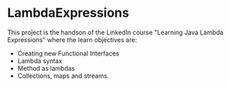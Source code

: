 # LambdaExpressions
This project is the handson of the LinkedIn course "Learning Java Lambda Expressions" where the learn objectives are:
- Creating new Functional Interfaces
- Lambda syntax
- Method as lambdas
- Collections, maps and streams.
